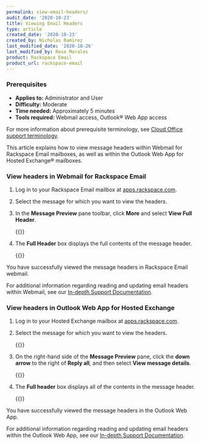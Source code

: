 ```yaml
---
permalink: view-email-headers/
audit_date: '2020-10-23'
title: Viewing Email Headers
type: article
created_date: '2020-10-23'
created_by: Nicholas Ramirez
last_modified_date: '2020-10-26'
last_modified_by: Rose Morales
product: Rackspace Email
product_url: rackspace-email
---
```


### Prerequisites

- **Applies to:** Administrator and User
- **Difficulty:** Moderate
- **Time needed:** Approximately 5 minutes
- **Tools required:** Webmail access, Outlook&reg; Web App access

For more information about prerequisite terminology, see [Cloud Office support terminology](/how-to/cloud-office-support-terminology).

This article explains how to view message headers within Webmail for Rackspace Email mailboxes, as well as within the Outlook Web App for Hosted Exchange&reg; mailboxes.

### View headers in Webmail for Rackspace Email

1. Log in to your Rackspace Email mailbox at [apps.rackspace.com](apps.rackspace.com).

2. Select the message for which you want to view the headers.

3. In the **Message Preview** pane toolbar, click **More** and select **View Full Header**.

    {{<image src="view_full_header_rs.png" alt="" title="">}}

4. The **Full Header** box displays the full contents of the message header.

    {{<image src="full_header_rs.png" alt="" title="">}}

You have successfully viewed the message headers in Rackspace Email webmail.

For additional information regarding reading and updating email headers within Webmail, see our [In-depth Support Documentation](https://docs.rackspace.com/support/how-to/view-and-read-rackspace-email-headers/).

### View headers in Outlook Web App for Hosted Exchange

1. Log in to your Hosted Exchange mailbox at [apps.rackspace.com](apps.rackspace.com).

2. Select the message for which you want to view the headers.

    {{<image src="inbox_preview_hex.png" alt="" title="">}}

3. On the right-hand side of the **Message Preview** pane, click the **down arrow** to the right of **Reply all**, and then select **View message details**.

    {{<image src="view_message_details_hex.png" alt="" title="">}}

4. The **Full header** box displays all of the contents in the message header.

    {{<image src="header_window_hex.png" alt="" title="">}}

You have successfully viewed the message headers in the Outlook Web App.

For additional information regarding reading and updating email headers within the Outlook Web App, see our [In-depth Support Documentation](https://docs.rackspace.com/support/how-to/view-and-read-email-headers-in-owa).
